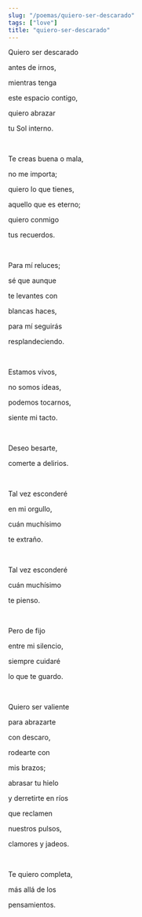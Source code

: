 ```yaml
---
slug: "/poemas/quiero-ser-descarado"
tags: ["love"]
title: "quiero-ser-descarado"
---
```

Quiero ser descarado 

antes de irnos, 

mientras tenga 

este espacio contigo, 

quiero abrazar 

tu Sol interno.

&nbsp;

Te creas buena o mala, 

no me importa;

quiero lo que tienes, 

aquello que es eterno;

quiero conmigo 

tus recuerdos.

&nbsp;

Para mí reluces;

sé que aunque 

te levantes con

blancas haces, 

para mí seguirás 

resplandeciendo.

&nbsp;

Estamos vivos,

no somos ideas,

podemos tocarnos, 

siente mi tacto.

&nbsp;

Deseo besarte,

comerte a delirios.

&nbsp;

Tal vez esconderé 

en mi orgullo,

cuán muchísimo

te extraño.

&nbsp;

Tal vez esconderé

cuán muchísimo

te pienso.

&nbsp;

Pero de fijo

entre mi silencio,

siempre cuidaré

lo que te guardo.

&nbsp;

Quiero ser valiente 

para abrazarte 

con descaro,

rodearte con 

mis brazos;

abrasar tu hielo 

y derretirte en ríos 

que reclamen

nuestros pulsos,

clamores y jadeos. 

&nbsp;

Te quiero completa,

más allá de los

pensamientos.